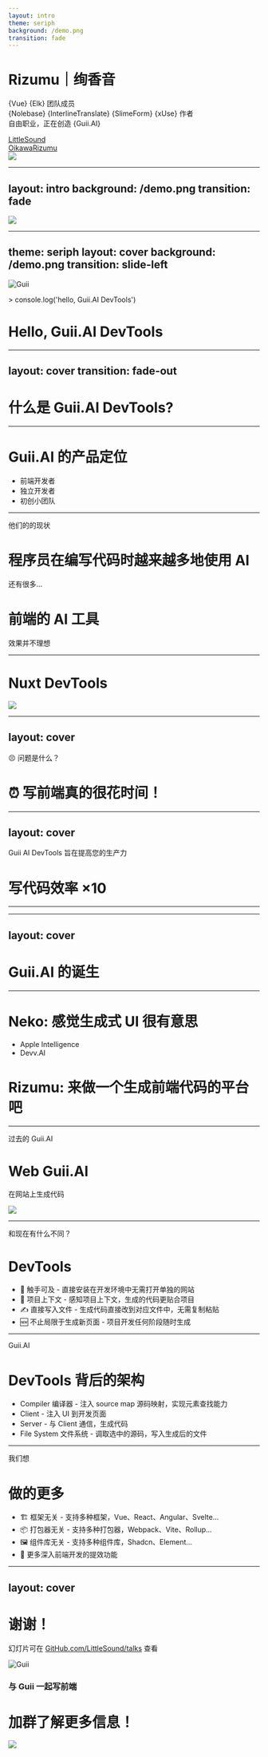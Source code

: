 ```yaml
---
layout: intro
theme: seriph
background: /demo.png
transition: fade
---
```


# Rizumu｜绚香音

<div class="[&>*]:important-leading-10 opacity-80">

{Vue} {Elk} 团队成员<br>
{Nolebase} {InterlineTranslate} {SlimeForm} {xUse} 作者<br>
自由职业，正在创造 {Guii.AI}<br>

</div>

<div my-10 w-min flex="~ gap-1" items-center justify-center>
  <div i-ri-github-line op50 ma text-xl ml4/>
  <div><a href="https://github.com/LittleSound" target="_blank" class="border-none! font-300">LittleSound</a></div>
  <div i-ri-twitter-x-line op50 ma text-xl ml4/>
  <div><a href="https://x.com/OikawaRizumu" target="_blank" class="border-none! font-300">OikawaRizumu</a></div>
</div>

<img src="https://github.com/LittleSound.png" rounded-full w-40 abs-tr mt-16 mr-12/>

<div flex="~ gap2">

</div>

<!--
大家好。

我是小音，也叫 Rizumu 或 LittleSound。

我是一名热爱开源的独立开发者，同时也是 Vue Team 的成员。Vue 是当前拥有 200 万周活跃用户的前端框架。
-->

---
layout: intro
background: /demo.png
transition: fade
---

<img class="absolute inset-0 w-full h-full object-cover" src="/demo.png" />

---
theme: seriph
layout: cover
background: /demo.png
transition: slide-left
---

<div space-y-10 flex flex-col items-center>
  <div flex justify-center>
    <img src="/logo-guii.png" class="size-40" alt="Guii" />
  </div>
  <div p-5 bg="white/80" backdrop-blur-sm shadow-xl rounded-2xl text-black>
    <p class="!p-0 !m-0" text-left text-gray-7>
      > console.log('hello, Guii.AI DevTools')
    </p>
    <h1 class="!p-0 !m-0">
      Hello,
      <span class="font-900 bg-clip-text text-white/0 bg-gradient-to-rb from-green-400 to-blue-500">
        Guii.AI
      </span>
      DevTools
    </h1>
  </div>
</div>

<!--
通过这次机会，我想向大家介绍一下我正在开发的项目：Guii.AI DevTools
 -->

---
layout: cover
transition: fade-out
---

<h1>
  什么是
  <span class="font-900 bg-clip-text text-white/0 bg-gradient-to-rb from-green-400 to-blue-500">
    Guii.AI
  </span>
  DevTools?
</h1>

---

# Guii.AI 的产品定位

<v-clicks>

- 前端开发者
- 独立开发者
- 初创小团队

</v-clicks>

---

他们的的现状

# 程序员在编写代码时越来越多地使用 AI

<div my-7 grid grid-cols-2 gap-4>
  <Product
    name="GitHub Copilot"
    intro="GitHub推出的AI编程工具"
    src="/github-copilot.png"
  />

  <Product
    name="Fig"
    intro="AI 终端命令自动补全"
    src="/fig.png"
  />

  还有很多...
</div>

<v-click>

# 前端的 AI 工具

效果并不理想

<div mt-7 grid grid-cols-2 gap-4>
  <Product
    name="v0.dev"
    intro="Al 生成前端 React UI 组件，由 Vercel 推出"
    src="/v0-dev.png"
  />

  <Product
    name="ancodeai"
    intro="UI 组件生成"
    src="/ancodeai.png"
  />
</div>

</v-click>

<!--

1. 程序员在编写代码时越来越多地使用 AI，但在 Web 前端开发中，常规的 AI Copilot 工具效果并不理想。

2. click

3. 尽管市场上已有一些针对前端的 AI 工具，但它们存在各种问题。比如 v0.dev 在它的网站平台上提供代码生成服务，尽管很多人在使用，但是生成的代码一旦交付到用户的项目中，就无法在由 v0 平台上进行二次修改了。

-->

---

# Nuxt DevTools

<img src="/nuxt-devtools.jpg" />

<!--

前端开发工具本身也在发展中。

比如 Vuejs 生态有类似 Nuxt DevTools 这样的产品，它探索了前端开发者体验的新方向，直接在开发者正在开发中的项目上依据项目技术栈和已有代码上下文提供开发者工具。

但是它并没有融入生成式 AI Copilot 的能力。

-->

---
layout: cover
---

😣 问题是什么？

<v-click>

# ⏰ 写前端真的很花时间！

</v-click>

<!--

在我们了解了这些信息之后，Guii 尝试解决的问题是什么？

-->

---
layout: cover
---

<p text-gray-3>
Guii AI DevTools 旨在提高您的生产力
</p>

<h1 v-click>
  写代码效率
  <span class="font-900 bg-clip-text text-white/0 bg-gradient-to-rb from-green-400 to-blue-500">
  ×10
  </span>
</h1>

<!--

我正在开发的 Guii.AI 通过直接在项目中提供 AI 前端开发者工具的形式，并结合 AI 对项目技术栈和已有代码的感知，提供针对前端场景优化的工具，更智能、更深入地帮助开发者编写代码。这与市面上现有的前端 AI 工具有很大不同。

-->

---

<SlidevVideo autoplay class="absolute inset-0" controls w="100%" h="100%">
  <source src="https://pub-02c0d9cf56bf494ca028e591af37bfb5.r2.dev/Guii-ai-devtools-demo.mp4" />
</SlidevVideo>

---
layout: cover
---

# Guii.AI 的诞生

---

# Neko: 感觉生成式 UI 很有意思

- Apple Intelligence
- Devv.AI

<v-click>

# Rizumu: 来做一个生成前端代码的平台吧

</v-click>

---

过去的 Guii.AI

<v-click>

# Web Guii.AI

在网站上生成代码

</v-click>

<v-click>

<img src="/guii-web.jpeg" w-full h-340px object-contain />

</v-click>

---

和现在有什么不同？

# DevTools

<v-clicks>

- 🙌 触手可及 - 直接安装在开发环境中无需打开单独的网站
- 🫧 项目上下文 - 感知项目上下文，生成的代码更贴合项目
- ✍️ 直接写入文件 - 生成代码直接改到对应文件中，无需复制粘贴
- 🆕 不止局限于生成新页面 - 项目开发任何阶段随时生成

</v-clicks>

---

Guii.AI

# DevTools 背后的架构

<v-clicks>

- Compiler 编译器 - 注入 source map 源码映射，实现元素查找能力
- Client - 注入 UI 到开发页面
- Server - 与 Client 通信，生成代码
- File System 文件系统 - 调取选中的源码，写入生成后的文件

</v-clicks>

---

我们想
# 做的更多

<v-clicks>

- 🏗️ 框架无关 - 支持多种框架，Vue、React、Angular、Svelte...
- 📦 打包器无关 - 支持多种打包器，Webpack、Vite、Rollup...
- 🖼️ 组件库无关 - 支持多种组件库，Shadcn、Element...
- 🚀 更多深入前端开发的提效功能

</v-clicks>

---
layout: cover
---

# 谢谢！

幻灯片可在 [GitHub.com/LittleSound/talks](https://github.com/LittleSound/talks) 查看

<div mt-10 flex flex-col justify-center items-center gap-5 text-left>
  <div flex items-center gap-4>
    <img src="/logo-guii.png" class="size-30" alt="Guii" />
    <div space-y-3>
      <h3 class="!text-xl"><span rounded-xl bg-blue-3 text-black p-1 px-4>与 Guii 一起写前端</span></h3>
      <h1 text-white class="!text-white">加群了解更多信息！</h1>
    </div>
  </div>
  <div flex flex-col justify-start items-center h-screen>
    <div bg-white rounded-t-2xl h-400px>
      <img h-230px object-cover src="/qrc.png" />
    </div>
  </div>
</div>
